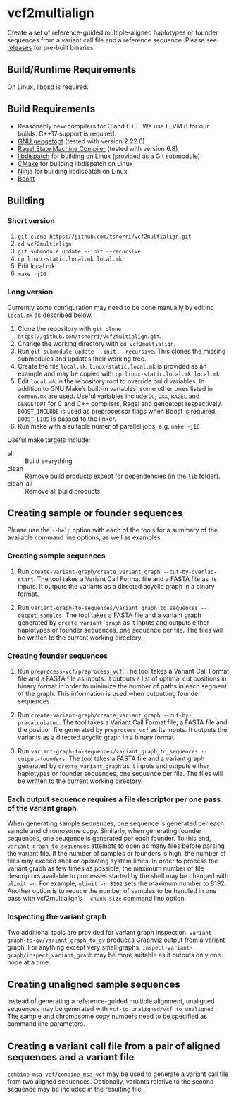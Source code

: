 # vcf2multialign

Create a set of reference-guided multiple-aligned haplotypes or founder sequences from a variant call file and a reference sequence. Please see [releases](https://github.com/tsnorri/vcf2multialign/releases) for pre-built binaries.

## Build/Runtime Requirements

On Linux, [libbsd](https://libbsd.freedesktop.org/) is required.

## Build Requirements

- Reasonably new compilers for C and C++. We use LLVM 8 for our builds. C++17 support is required.
- [GNU gengetopt](https://www.gnu.org/software/gengetopt/gengetopt.html) (tested with version 2.22.6)
- [Ragel State Machine Compiler](http://www.colm.net/open-source/ragel/) (tested with version 6.8)
- [libdispatch](https://github.com/apple/swift-corelibs-libdispatch) for building on Linux (provided as a Git submodule)
- [CMake](http://cmake.org) for building libdispatch on Linux
- [Ninja](https://ninja-build.org) for building libdispatch on Linux
- [Boost](http://www.boost.org)

## Building

### Short version

1. `git clone https://github.com/tsnorri/vcf2multialign.git`
2. `cd vcf2multialign`
3. `git submodule update --init --recursive`
4. `cp linux-static.local.mk local.mk`
5. Edit local.mk
6. `make -j16`

### Long version

Currently some configuration may need to be done manually by editing `local.mk` as described below.

1. Clone the repository with `git clone https://github.com/tsnorri/vcf2multialign.git`.
2. Change the working directory with `cd vcf2multialign`.
3. Run `git submodule update --init --recursive`. This clones the missing submodules and updates their working tree.
4. Create the file `local.mk`. `linux-static.local.mk` is provided as an example and may be copied with `cp linux-static.local.mk local.mk`
5. Edit `local.mk` in the repository root to override build variables. In addition to GNU Make’s built-in variables, some other ones listed in `common.mk` are used. Useful variables include `CC`, `CXX`, `RAGEL` and `GENGETOPT` for C and C++ compilers, Ragel and gengetopt respectively. `BOOST_INCLUDE` is used as preprocessor flags when Boost is required. `BOOST_LIBS` is passed to the linker.
6. Run make with a suitable numer of parallel jobs, e.g. `make -j16`

Useful make targets include:

<dl>
	<dt>all</dt>
	<dd>Build everything</dd>
	<dt>clean</dt>
	<dd>Remove build products except for dependencies (in the <code>lib</code> folder).</dd>
	<dt>clean-all</dt>
	<dd>Remove all build products.</dd>
</dl>


## Creating sample or founder sequences

Please use the `--help` option with each of the tools for a summary of the available command line options, as well as examples.

### Creating sample sequences

1. Run `create-variant-graph/create_variant_graph --cut-by-overlap-start`. The tool takes a Variant Call Format file and a FASTA file as its inputs. It outputs the variants as a directed acyclic graph in a binary format.

2. Run `variant-graph-to-sequences/variant_graph_to_sequences --output-samples`. The tool takes a FASTA file and a variant graph generated by `create_variant_graph` as it inputs and outputs either haplotypes or founder sequences, one sequence per file. The files will be written to the current working directory.

### Creating founder sequences

1. Run `preprocess-vcf/preprocess_vcf`. The tool takes a Variant Call Format file and a FASTA file as inputs. It outputs a list of optimal cut positions in binary format in order to minimize the number of paths in each segment of the graph. This information is used when outputting founder sequences.

2. Run `create-variant-graph/create_variant_graph --cut-by-precalculated`. The tool takes a Variant Call Format file, a FASTA file and the position file generated by `preprocess_vcf` as its inputs. It outputs the variants as a directed acyclic graph in a binary format.

3. Run `variant-graph-to-sequences/variant_graph_to_sequences --output-founders`. The tool takes a FASTA file and a variant graph generated by `create_variant_graph` as it inputs and outputs either haplotypes or founder sequences, one sequence per file. The files will be written to the current working directory.

### Each output sequence requires a file descriptor per one pass of the variant graph

When generating sample sequences, one sequence is generated per each sample and chromosome copy. Similarly, when generating founder sequences, one seuqence is generated per each founder. To this end, `variant_graph_to_sequences` attempts to open as many files before parsing the variant file. If the number of samples or founders is high, the number of files may exceed shell or operating system limits. In order to process the variant graph as few times as possible, the maximum number of file descriptors available to processes started by the shell may be changed with `ulimit -n`. For example, `ulimit -n 8192` sets the maximum number to 8192. Another option is to reduce the number of samples to be handled in one pass with vcf2multialign’s `--chunk-size` command line option.

### Inspecting the variant graph

Two additional tools are provided for variant graph inspection. `variant-graph-to-gv/variant_graph_to_gv` produces [Graphviz](https://www.graphviz.org) output from a variant graph. For anything except very small graphs, `inspect-variant-graph/inspect_variant_graph` may be more suitable as it outputs only one node at a time.

## Creating unaligned sample sequences

Instead of generating a reference-guided multiple alignment, unaligned sequences may be generated with `vcf-to-unaligned/vcf_to_unaligned` . The sample and chromosome copy numbers need to be specified as command line parameters.

## Creating a variant call file from a pair of aligned sequences and a variant file

`combine-msa-vcf/combine_msa_vcf` may be used to generate a variant call file from two aligned sequences. Optionally, variants relative to the second sequence may be included in the resulting file.
